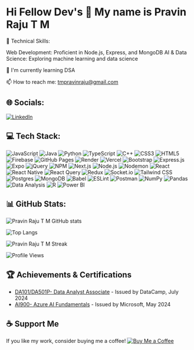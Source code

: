 # Hi Fellow Dev's 👋 My name is Pravin Raju T M

🔧 Technical Skills:

Web Development: Proficient in Node.js, Express, and MongoDB
AI & Data Science: Exploring machine learning and data science

🌱 I'm currently learning DSA

📫 How to reach me: [tmpravinraju@gmail.com](mailto:tmpravinraju@gmail.com)

## 🌐 Socials:
[![LinkedIn](https://img.shields.io/badge/LinkedIn-blue?style=for-the-badge&logo=linkedin)](www.linkedin.com/in/pravin-raju-t-m-164648252)

## 💻 Tech Stack:
![JavaScript](https://img.shields.io/badge/-JavaScript-333333?style=flat&logo=javascript)
![Java](https://img.shields.io/badge/-Java-333333?style=flat&logo=java)
![Python](https://img.shields.io/badge/-Python-333333?style=flat&logo=python)
![TypeScript](https://img.shields.io/badge/-TypeScript-333333?style=flat&logo=typescript)
![C++](https://img.shields.io/badge/-C++-333333?style=flat&logo=cplusplus)
![CSS3](https://img.shields.io/badge/-CSS3-333333?style=flat&logo=css3)
![HTML5](https://img.shields.io/badge/-HTML5-333333?style=flat&logo=html5)
![Firebase](https://img.shields.io/badge/-Firebase-333333?style=flat&logo=firebase)
![GitHub Pages](https://img.shields.io/badge/-GitHub_Pages-333333?style=flat&logo=githubpages)
![Render](https://img.shields.io/badge/-Render-333333?style=flat&logo=render)
![Vercel](https://img.shields.io/badge/-Vercel-333333?style=flat&logo=vercel)
![Bootstrap](https://img.shields.io/badge/-Bootstrap-333333?style=flat&logo=bootstrap)
![Express.js](https://img.shields.io/badge/-Express.js-333333?style=flat&logo=express)
![Expo](https://img.shields.io/badge/-Expo-333333?style=flat&logo=expo)
![jQuery](https://img.shields.io/badge/-jQuery-333333?style=flat&logo=jquery)
![NPM](https://img.shields.io/badge/-NPM-333333?style=flat&logo=npm)
![Next.js](https://img.shields.io/badge/-Next.js-333333?style=flat&logo=nextdotjs)
![Node.js](https://img.shields.io/badge/-Node.js-333333?style=flat&logo=nodedotjs)
![Nodemon](https://img.shields.io/badge/-Nodemon-333333?style=flat&logo=nodemon)
![React](https://img.shields.io/badge/-React-333333?style=flat&logo=react)
![React Native](https://img.shields.io/badge/-React_Native-333333?style=flat&logo=react)
![React Query](https://img.shields.io/badge/-React_Query-333333?style=flat&logo=reactquery)
![Redux](https://img.shields.io/badge/-Redux-333333?style=flat&logo=redux)
![Socket.io](https://img.shields.io/badge/-Socket.io-333333?style=flat&logo=socketdotio)
![Tailwind CSS](https://img.shields.io/badge/-Tailwind_CSS-333333?style=flat&logo=tailwindcss)
![Postgres](https://img.shields.io/badge/-Postgres-333333?style=flat&logo=postgresql)
![MongoDB](https://img.shields.io/badge/-MongoDB-333333?style=flat&logo=mongodb)
![Babel](https://img.shields.io/badge/-Babel-333333?style=flat&logo=babel)
![ESLint](https://img.shields.io/badge/-ESLint-333333?style=flat&logo=eslint)
![Postman](https://img.shields.io/badge/-Postman-333333?style=flat&logo=postman)
![NumPy](https://img.shields.io/badge/-NumPy-333333?style=flat&logo=numpy)
![Pandas](https://img.shields.io/badge/-Pandas-333333?style=flat&logo=pandas)
![Data Analysis](https://img.shields.io/badge/-Data_Analysis-333333?style=flat&logo=data:image/png;base64,iVBORw0KGgoAAAANSUhEUgAAACAAAAAgCAYAAABzenr0AAABH0lEQVRYR+2WSw7DIAxFv9BJbAzAK1BCiYicgEZBFEA3KAD3qg9Ig8IJBfAy7keA5g8mZY7tYfoRZ2Z2uZkxK+Xg6ZWm2IQBo0IA8KkGnQwnYA8CkCHYAhqofTbDlCvkMViD5MgUqJKqi3gD0D2x4Aw4x/ABCKxZx7DVyxg4q5mAeX4Uge9IMmDkqHHzccgo4drBvXarUTQ6mG9LCng5SOEX/p8FW5fpXi/7roFzzeoCH5rwA0YNHXC0C9CfxtGUQ9n7Gv9Adl6zGZwBwT0wAAAABJRU5ErkJggg==)
![R](https://img.shields.io/badge/-R-333333?style=flat&logo=r)
![Power BI](https://img.shields.io/badge/-Power_BI-333333?style=flat&logo=powerbi)


## 📊 GitHub Stats:
![Pravin Raju T M GitHub stats](https://github-readme-stats.vercel.app/api?username=rajukrsna&show_icons=true&theme=dark)

![Top Langs](https://github-readme-stats.vercel.app/api/top-langs/?username=rajukrsna&layout=compact&theme=dark)

![Pravin Raju T M Streak](https://github-readme-streak-stats.herokuapp.com/?user=Rajukrsna&theme=dark)

![Profile Views](https://komarev.com/ghpvc/?username=rajukrsna&color=blue)

## 🏆 Achievements & Certifications
  - [DA101/DA501P- Data Analyst Associate](https://ibb.co/qYmrVQJ) - Issued by DataCamp, July 2024
  - [AI900- Azure AI Fundamentals](https://learn.microsoft.com/api/credentials/share/en-us/PravinRaju-6424/C265160BDF60FD96?sharingId=FEC9EF4C37AD64B6) - Issued by Microsoft, May 2024


## ☕ Support Me
If you like my work, consider buying me a coffee!
[![Buy Me a Coffee](https://img.shields.io/badge/-Buy_Me_a_Coffee-333333?style=flat&logo=buy-me-a-coffee&logoColor=white)](https://www.buymeacoffee.com/your-profile)
